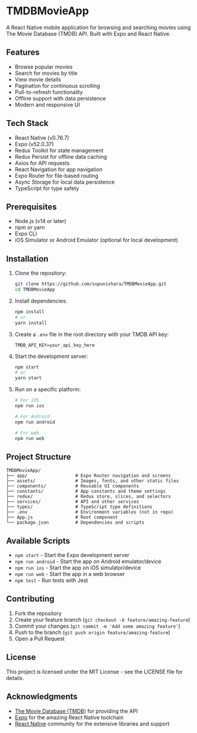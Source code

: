 # TMDBMovieApp

A React Native mobile application for browsing and searching movies using The Movie Database (TMDB) API. Built with Expo and React Native.

## Features

- Browse popular movies
- Search for movies by title
- View movie details
- Pagination for continuous scrolling
- Pull-to-refresh functionality
- Offline support with data persistence
- Modern and responsive UI

## Tech Stack

- React Native (v0.76.7)
- Expo (v52.0.37)
- Redux Toolkit for state management
- Redux Persist for offline data caching
- Axios for API requests
- React Navigation for app navigation
- Expo Router for file-based routing
- Async Storage for local data persistence
- TypeScript for type safety

## Prerequisites

- Node.js (v14 or later)
- npm or yarn
- Expo CLI
- iOS Simulator or Android Emulator (optional for local development)

## Installation

1. Clone the repository:
   ```bash
   git clone https://github.com/supunishara/TMDBMovieApp.git
   cd TMDBMovieApp
   ```

2. Install dependencies:
   ```bash
   npm install
   # or
   yarn install
   ```

3. Create a `.env` file in the root directory with your TMDB API key:
   ```
   TMDB_API_KEY=your_api_key_here
   ```

4. Start the development server:
   ```bash
   npm start
   # or
   yarn start
   ```

5. Run on a specific platform:
   ```bash
   # For iOS
   npm run ios
   
   # For Android
   npm run android
   
   # For web
   npm run web
   ```

## Project Structure

```
TMDBMovieApp/
├── app/                  # Expo Router navigation and screens
├── assets/               # Images, fonts, and other static files
├── components/           # Reusable UI components
├── constants/            # App constants and theme settings
├── redux/                # Redux store, slices, and selectors
├── services/             # API and other services
├── types/                # TypeScript type definitions
├── .env                  # Environment variables (not in repo)
├── App.js                # Root component
└── package.json          # Dependencies and scripts
```

## Available Scripts

- `npm start` - Start the Expo development server
- `npm run android` - Start the app on Android emulator/device
- `npm run ios` - Start the app on iOS simulator/device
- `npm run web` - Start the app in a web browser
- `npm test` - Run tests with Jest

## Contributing

1. Fork the repository
2. Create your feature branch (`git checkout -b feature/amazing-feature`)
3. Commit your changes (`git commit -m 'Add some amazing feature'`)
4. Push to the branch (`git push origin feature/amazing-feature`)
5. Open a Pull Request

## License

This project is licensed under the MIT License - see the LICENSE file for details.

## Acknowledgments

- [The Movie Database (TMDB)](https://www.themoviedb.org/) for providing the API
- [Expo](https://expo.dev/) for the amazing React Native toolchain
- [React Native](https://reactnative.dev/) community for the extensive libraries and support
